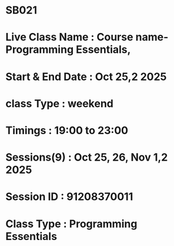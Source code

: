 # SB021
# Live Class Name  : Course name-Programming Essentials,
# Start & End Date : Oct 25,2 2025
# class Type       : weekend
# Timings          : 19:00 to 23:00
# Sessions(9)      : Oct 25, 26, Nov 1,2 2025
# Session ID	   : 91208370011
# Class Type       : Programming Essentials	
